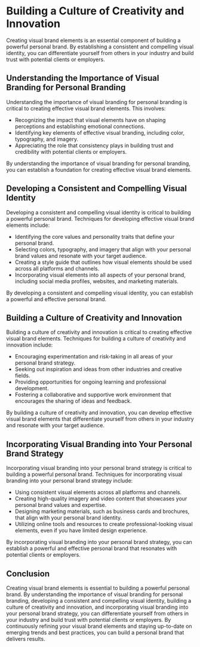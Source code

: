 Building a Culture of Creativity and Innovation
==========================================================================================

Creating visual brand elements is an essential component of building a powerful personal brand. By establishing a consistent and compelling visual identity, you can differentiate yourself from others in your industry and build trust with potential clients or employers.

Understanding the Importance of Visual Branding for Personal Branding
---------------------------------------------------------------------

Understanding the importance of visual branding for personal branding is critical to creating effective visual brand elements. This involves:

* Recognizing the impact that visual elements have on shaping perceptions and establishing emotional connections.
* Identifying key elements of effective visual branding, including color, typography, and imagery.
* Appreciating the role that consistency plays in building trust and credibility with potential clients or employers.

By understanding the importance of visual branding for personal branding, you can establish a foundation for creating effective visual brand elements.

Developing a Consistent and Compelling Visual Identity
------------------------------------------------------

Developing a consistent and compelling visual identity is critical to building a powerful personal brand. Techniques for developing effective visual brand elements include:

* Identifying the core values and personality traits that define your personal brand.
* Selecting colors, typography, and imagery that align with your personal brand values and resonate with your target audience.
* Creating a style guide that outlines how visual elements should be used across all platforms and channels.
* Incorporating visual elements into all aspects of your personal brand, including social media profiles, websites, and marketing materials.

By developing a consistent and compelling visual identity, you can establish a powerful and effective personal brand.

Building a Culture of Creativity and Innovation
-----------------------------------------------

Building a culture of creativity and innovation is critical to creating effective visual brand elements. Techniques for building a culture of creativity and innovation include:

* Encouraging experimentation and risk-taking in all areas of your personal brand strategy.
* Seeking out inspiration and ideas from other industries and creative fields.
* Providing opportunities for ongoing learning and professional development.
* Fostering a collaborative and supportive work environment that encourages the sharing of ideas and feedback.

By building a culture of creativity and innovation, you can develop effective visual brand elements that differentiate yourself from others in your industry and resonate with your target audience.

Incorporating Visual Branding into Your Personal Brand Strategy
---------------------------------------------------------------

Incorporating visual branding into your personal brand strategy is critical to building a powerful personal brand. Techniques for incorporating visual branding into your personal brand strategy include:

* Using consistent visual elements across all platforms and channels.
* Creating high-quality imagery and video content that showcases your personal brand values and expertise.
* Designing marketing materials, such as business cards and brochures, that align with your personal brand identity.
* Utilizing online tools and resources to create professional-looking visual elements, even if you have limited design experience.

By incorporating visual branding into your personal brand strategy, you can establish a powerful and effective personal brand that resonates with potential clients or employers.

Conclusion
----------

Creating visual brand elements is essential to building a powerful personal brand. By understanding the importance of visual branding for personal branding, developing a consistent and compelling visual identity, building a culture of creativity and innovation, and incorporating visual branding into your personal brand strategy, you can differentiate yourself from others in your industry and build trust with potential clients or employers. By continuously refining your visual brand elements and staying up-to-date on emerging trends and best practices, you can build a personal brand that delivers results.
